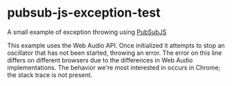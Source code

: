 pubsub-js-exception-test
========================

A small example of exception throwing using [PubSubJS](https://github.com/mroderick/PubSubJS)

This example uses the Web Audio API.
Once initialized it attempts to stop an oscillator that has not been started, throwing an error.
The error on this line differs on different browsers due to the differences in Web Audio implementations.
The behavior we're most interested in occurs in Chrome; the stack trace is not present.
